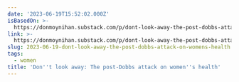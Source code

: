 ```yaml
---
date: '2023-06-19T15:52:02.000Z'
isBasedOn: >-
  https://donmoynihan.substack.com/p/dont-look-away-the-post-dobbs-attack?selection=2adf5a80-791f-4a00-96f9-aa4e80524349#:~:text=But%20I%20don%E2%80%99t%20think%20we%20fully%20understand%20the%20scale%20of%20the%20constraints%20in%20place%2C%20how%20illusory%20the%20promises%20of%20exceptions%20to%20abortion%20bans%20are%2C%20and%20the%20ways%20in%20which%20red%20state%20politicians%20are%20stifling%20democratic%20pushback.
link: >-
  https://donmoynihan.substack.com/p/dont-look-away-the-post-dobbs-attack?selection=2adf5a80-791f-4a00-96f9-aa4e80524349#:~:text=But%20I%20don%E2%80%99t%20think%20we%20fully%20understand%20the%20scale%20of%20the%20constraints%20in%20place%2C%20how%20illusory%20the%20promises%20of%20exceptions%20to%20abortion%20bans%20are%2C%20and%20the%20ways%20in%20which%20red%20state%20politicians%20are%20stifling%20democratic%20pushback.
slug: 2023-06-19-dont-look-away-the-post-dobbs-attack-on-womens-health
tags:
  - women
title: 'Don''t look away: The post-Dobbs attack on women''s health'
---
```


